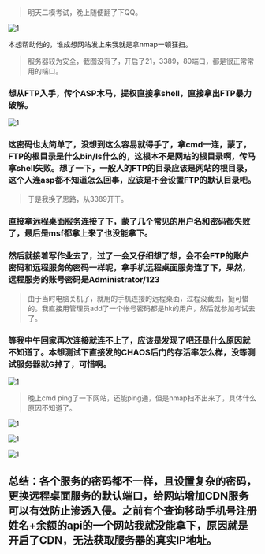 > 明天二模考试，晚上随便翻了下QQ。

![1](https://user-images.githubusercontent.com/38148034/39572441-c1cb3882-4f01-11e8-9dc9-1e1ede7464b3.png)

本想帮助他的，谁成想网站发上来我就是拿nmap一顿狂扫。

> 服务器较为安全，截图没有了，开启了21，3389，80端口，都是很正常常用的端口。

### 想从FTP入手，传个ASP木马，提权直接拿shell，直接拿出FTP暴力破解。

![1](https://user-images.githubusercontent.com/38148034/39572439-c088bca6-4f01-11e8-9f06-1e3bf82ee050.png)

### 这密码也太简单了，没想到这么容易就得手了，拿cmd一连，蒙了，FTP的根目录是什么bin/ls什么的，这根本不是网站的根目录啊，传马拿shell失败。想了一下，一般人的FTP的目录应该是网站的根目录，这个人连asp都不知道怎么回事，应该是不会设置FTP的默认目录吧。

> 于是我换了思路，从3389开干。

### 直接拿远程桌面服务连接了下，蒙了几个常见的用户名和密码都失败了，最后是msf都拿上来了也没能拿下。

### 然后就接着写作业去了，过了一会又仔细想了想，会不会FTP的账户密码和远程服务的密码一样呢，拿手机远程桌面服务连了下，果然，远程服务的账号密码是Administrator/123

> 由于当时电脑关机了，就用的手机连接的远程桌面，过程没截图，挺可惜的。我直接用管理员add了一个帐号密码都是hk的用户，然后就参加考试去了。

### 等我中午回家再次连接就连不上了，应该是发现了吧还是什么原因就不知道了。本想测试下直接发的CHAOS后门的存活率怎么样，没等测试服务器就G掉了，可惜啊。

![1](https://user-images.githubusercontent.com/38148034/39572411-a6857542-4f01-11e8-9904-383f37af767e.png)

> 晚上cmd ping了一下网站，还能ping通，但是nmap扫不出来了，具体什么原因不知道了。

![1](https://user-images.githubusercontent.com/38148034/39572435-bc045bf4-4f01-11e8-9e8c-0d3d09bac5f9.png)

![1](https://user-images.githubusercontent.com/38148034/39572443-c2ffed6a-4f01-11e8-8c8e-1757afca625c.png)

![1](https://user-images.githubusercontent.com/38148034/39572438-be91a818-4f01-11e8-80b7-b4a6ec77a2dc.png)

## 总结：各个服务的密码都不一样，且设置复杂的密码，更换远程桌面服务的默认端口，给网站增加CDN服务可以有效防止渗透入侵。之前有个查询移动手机号注册姓名+余额的api的一个网站我就没能拿下，原因就是开启了CDN，无法获取服务器的真实IP地址。

